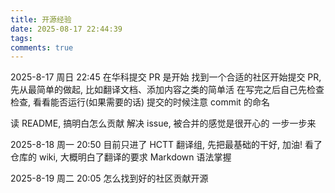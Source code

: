 ```yaml
---
title: 开源经验
date: 2025-08-17 22:44:39
tags:
comments: true
---
```



2025-8-17 周日 22:45
在华科提交 PR 是开始
找到一个合适的社区开始提交 PR, 先从最简单的做起, 比如翻译文档、添加内容之类的简单活
在写完之后自己先检查检查, 看看能否运行(如果需要的话)
提交的时候注意 commit 的命名

读 README, 搞明白怎么贡献
解决 issue, 被合并的感觉是很开心的
一步一步来


2025-8-18 周一 20:50
目前只进了 HCTT 翻译组, 先把最基础的干好, 加油!
看了仓库的 wiki, 大概明白了翻译的要求
Markdown 语法掌握


2025-8-19 周二 20:05 
怎么找到好的社区贡献开源


